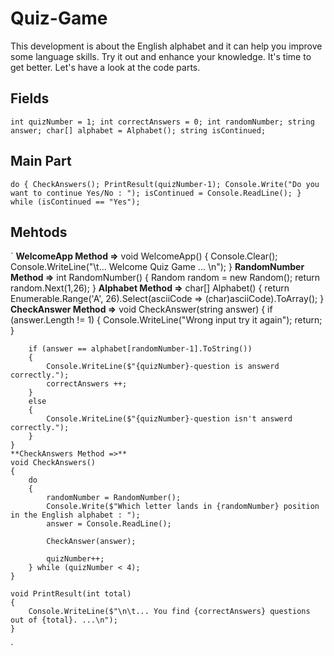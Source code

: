 # Quiz-Game

This development is about the English alphabet and it can help you improve some 
language skills. Try it out and enhance your knowledge. 
It's time to get better.
Let's have a look at the code parts.

## Fields

`
    int quizNumber = 1;
    int correctAnswers = 0;
    int randomNumber;
    string answer;
    char[] alphabet = Alphabet();
    string isContinued;
`

## Main Part

`
    do
    {
        CheckAnswers();
        PrintResult(quizNumber-1);
        Console.Write("Do you want to continue Yes/No : ");
        isContinued = Console.ReadLine();
    } while (isContinued == "Yes");
`

## Mehtods

`
    **WelcomeApp Method =>**
        void WelcomeApp()
        {
            Console.Clear();
            Console.WriteLine("\t... Welcome Quiz Game ... \n");
        }
    **RandomNumber Method =>**
    int RandomNumber()
    {
        Random random = new Random();
        return random.Next(1,26);
    }
    **Alphabet Method =>**
    char[] Alphabet()
    {
        return Enumerable.Range('A', 26).Select(asciiCode => (char)asciiCode).ToArray();
    }
    **CheckAnswer Method =>**
    void CheckAnswer(string answer)
    {
        if (answer.Length != 1)
        {
            Console.WriteLine("Wrong input try it again");
            return;
        }
    
        if (answer == alphabet[randomNumber-1].ToString())
        {
            Console.WriteLine($"{quizNumber}-question is answerd correctly.");
            correctAnswers ++;
        }
        else
        {
            Console.WriteLine($"{quizNumber}-question isn't answerd correctly.");
        }
    }
    **CheckAnswers Method =>**
    void CheckAnswers()
    {
        do
        {
            randomNumber = RandomNumber();
            Console.Write($"Which letter lands in {randomNumber} position in the English alphabet : ");
            answer = Console.ReadLine();
    
            CheckAnswer(answer);
    
            quizNumber++;
        } while (quizNumber < 4);
    }
    
    void PrintResult(int total)
    {
        Console.WriteLine($"\n\t... You find {correctAnswers} questions out of {total}. ...\n");
    }
`
